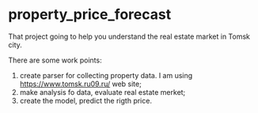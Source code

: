 # property_price_forecast

That project going to help you understand the real estate market in Tomsk city.

There are some work points:
1) create parser for collecting property data. I am using https://www.tomsk.ru09.ru/ web site;
2) make analysis fo data, evaluate real estate merket;
3) create the model, predict the rigth price.
